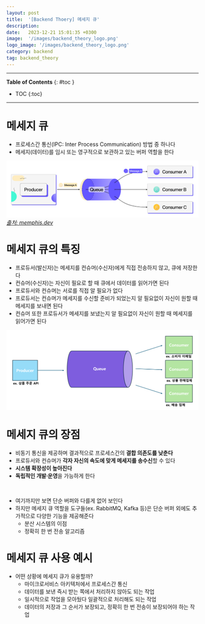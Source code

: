```yaml
---
layout: post
title:  '[Backend Thoery] 메세지 큐'
description: 
date:   2023-12-21 15:01:35 +0300
image:  '/images/backend_theory_logo.png'
logo_image: '/images/backend_theory_logo.png'
category: backend
tag: backend_theory
---
```


---
**Table of Contents**
{: #toc }
*  TOC
{:toc}

---

# 메세지 큐

- 프로세스간 통신(IPC: Inter Process Communication) 방법 중 하나다
- 메세지(데이터)를 임시 또는 영구적으로 보관하고 있는 버퍼 역할을 한다

![](/images/backend_theory_mq_1.png)
*[출처: memphis.dev](https://memphis.dev/blog/what-is-a-message-queue/)*

# 메세지 큐의 특징

- 프로듀서(발신자)는 메세지를 컨슈머(수신자)에게 <span class='very__important'>직접 전송하지 않고, 큐에 저장</span>한다
- 컨슈머(수신자)는 자신이 필요로 할 때 큐에서 데이터를 읽어가면 된다
- 프로듀서와 컨슈머는 서로를 직접 알 필요가 없다
- 프로듀서는 컨슈머가 메세지를 수신할 준비가 되었는지 알 필요없이 자신이 원할 때 메세지를 보내면 된다
- 컨슈머 또한 프로듀서가 메세지를 보냈는지 알 필요없이 자신이 원할 때 메세지를 읽어가면 된다

![](/images/backend_theory_mq_2.png)

# 메세지 큐의 장점

- 비동기 통신을 제공하며 결과적으로 프로세스간의 **결합 의존도를 낮춘다**
- 프로듀서와 컨슈머가 **각자 자신의 속도에 맞게 메세지를 송수신**할 수 있다
- **시스템 확장성이 높아진다**
- **독립적인 개발∙운영**을 가능하게 한다

<br>

- 여기까지만 보면 단순 버퍼와 다를게 없어 보인다
- 하지만 메세지 큐 역할을 도구들(ex. RabbitMQ, Kafka 등)은 단순 버퍼 외에도 추가적으로 다양한 기능을 제공해준다
  - 분산 시스템의 이점
  - 정확히 한 번 전송 알고리즘

# 메세지 큐 사용 예시

- 어떤 상황에 메세지 큐가 유용할까?
  - 마이크로서비스 아키텍처에서 프로세스간 통신
  - 데이터를 보낸 즉시 받는 쪽에서 처리하지 않아도 되는 작업
  - 일시적으로 작업을 모아뒀다 일괄적으로 처리해도 되는 작업
  - 데이터의 저장과 그 순서가 보장되고, 정확히 한 번 전송이 보장되어야 하는 작업